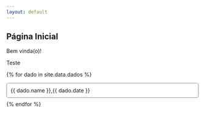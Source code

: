 ```yaml
---
layout: default
---
```


## Página Inicial

Bem vinda(o)!

Teste

{% for dado in site.data.dados %}
  <div style="margin-bottom:8px;border: 0.5px solid grey;border-radius: 5px;">
    <div style="padding:10px;">
      {{ dado.name }},{{ dado.date }}
    </div>
  </div>
{% endfor %}
